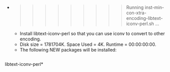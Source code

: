 * >>>>>>>>> Running inst-min-con-xtra-encoding-libtext-iconv-perl.sh ...
  * Install libtext-iconv-perl so that you can use iconv to convert to other encoding.
  * Disk size = 1781704K. Space Used = 4K. Runtime = 00:00:00:00.
  * The following NEW packages will be installed:
  ```bash
libtext-iconv-perl*
  ```
